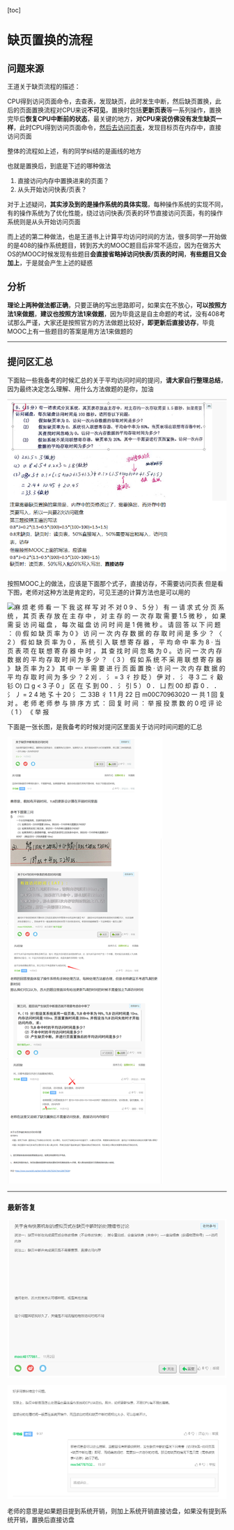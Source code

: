 [toc]

# 缺页置换的流程

## 问题来源

王道关于缺页流程的描述：

CPU得到访问页面命令，去查表，发现缺页，此时发生中断，然后缺页置换，此后的页面置换流程对CPU来说**不可见**，置换时包括**更新页表**等一系列操作，置换完毕后**恢复CPU中断前的状态**，最关键的地方，**对CPU来说仿佛没有发生缺页一样**，此时CPU得到访问页面命令，<u>然后去访问页表</u>，发现目标页在内存中，直接访问页面

整体的流程如上述，有的同学纠结的是画线的地方

也就是置换后，到底是下述的哪种做法

1. 直接访问内存中置换进来的页面？
2. 从头开始访问快表/页表？

对于上述疑问，**其实涉及到的是操作系统的具体实现**，每种操作系统的实现不同，有的操作系统为了优化性能，绕过访问快表/页表的环节直接访问页面，有的操作系统则是从头开始访问页面

而上述的第二种做法，也是王道书上计算平均访问时间的方法，很多同学一开始做的是408的操作系统题目，转到苏大的MOOC题目后非常不适应，因为在做苏大OS的MOOC时候发现有些题目**会直接省略掉访问快表/页表的时间**，**有些题目又会加上**，于是就会产生上述的疑惑

## 分析



**理论上两种做法都正确**，只要正确的写出思路即可，如果实在不放心，**可以按照方法1来做题**，**建议也按照方法1来做题**，因为毕竟这是自主命题的考试，没有408考试那么严谨，大家还是按照官方的方法做题比较好，**即更新后直接访存**，毕竟MOOC上有一些题目的答案是用方法1来做题的

---

## 提问区汇总

下面贴一些我备考的时候汇总的关于平均访问时间的提问，**请大家自行整理总结**，因为最终决定怎么理解、用什么方法做题的是你，加油



![image-20201102213530358](MdAsset/缺页置换的流程/image-20201102213530358.png)

按照MOOC上的做法，应该是下面那个式子，直接访存，不需要访问页表
但是看下图，老师对这种方法是肯定的，可见王道的计算方法也是可以用的

![麻 烦 老 师 看 一 下 我 这 样 写 对 不 对  0  9 、 5 分 ） 有 一 请 求 式 分 页 系 统 ， 其 页 表 存 放 在 主 存 中 ， 对 主 存 的 一 次 存 取 需 要 1.5 微 秒 ， 如 果 需 妥  访 问 磁 盘 ， 每 次 磁 盘 访 问 时 间 是 1 佣 微 秒 。 请 回 答 以 下 问 题 ：  (I) 假 如 缺 页 率 为 0 》 访 问 一 次 内 存 数 据 的 存 取 时 间 是 多 少 ？  〈 2 ） 假 如 缺 页 率 为 0 ， 系 统 引 入 联 想 寄 存 器 ， 平 均 命 中 率 为 8 · 当 页 表 项 在 联 想 寄 存 器 中 时 ，  其 查 找 时 间 忽 略 为 0 。 访 问 一 次 内 存 数 据 的 平 均 存 取 时 间 为 多 少 ？  （ 3 ） 假 如 系 统 不 采 用 联 想 寄 存 器 》 缺 页 率 为 2 》 其 中 一 半 需 要 进 行 页 面 置 換 · 访 问 一 次 内 存  数 据 的 平 均 存 取 时 间 为 多 少 ？  2 刈 ． 氵 = 3 彳 抄  眨 ） 伊 对 ． 氵 寻 3 二 彳 觳 钐  O) 口 g < 3 子 0 」 区 在 孓 到 00 ． 氵 引 5 ） 0 ． 凵 烈 00 却 孬 0 ． ． 氵 丿  = 2 4 地 孓 十 20 氵  二 33B 彳  1 1 月 22 日  m00C70963020 一  共 1 回 复  对 。  老 师  老 师 参 与  排 序 方 式 ： 回 复 时 间 ：  举 报  投 票 数  的 0 哣 评 论 （ 1 ） 《 举 报 ](MdAsset/缺页置换的流程/clip_image001.png)

下面是一张长图，是我备考的时候对提问区里面关于访问时间问题的汇总

![image-20201102214537624](MdAsset/缺页置换的流程/image-20201102214537624.png)

---

### 最新答复

![image-20201103200445594](MdAsset/缺页置换的流程/image-20201103200445594.png)

![image-20201103200450990](MdAsset/缺页置换的流程/image-20201103200450990.png)

老师的意思是如果题目提到系统开销，则加上系统开销直接访盘，如果没有提到系统开销，置换后直接访盘
